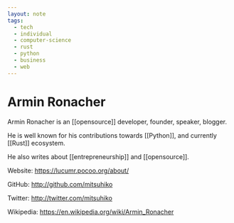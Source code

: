 ```yaml
---
layout: note
tags:
  - tech
  - individual
  - computer-science
  - rust
  - python
  - business
  - web
---
```


# Armin Ronacher


Armin Ronacher is an [[opensource]] developer, founder, speaker, blogger.

He is well known for his contributions towards [[Python]], and currently [[Rust]] ecosystem.

He also writes about [[entrepreneurship]] and [[opensource]].

Website: https://lucumr.pocoo.org/about/

GitHub: http://github.com/mitsuhiko

Twitter: http://twitter.com/mitsuhiko

Wikipedia: https://en.wikipedia.org/wiki/Armin_Ronacher
